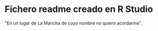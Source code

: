 # Fichero readme creado en R Studio

"En un lugar de La Mancha de cuyo nombre no quiero acordarme".
